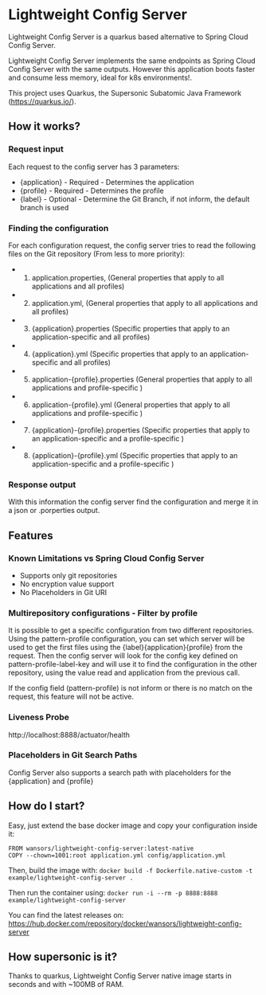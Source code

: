 # Lightweight Config Server

Lightweight Config Server is a quarkus based alternative to Spring Cloud Config Server.

Lightweight Config Server implements the same endpoints as Spring Cloud Config Server with the same outputs. However this application boots faster and consume less memory, ideal for k8s environments!.

This project uses Quarkus, the Supersonic Subatomic Java Framework (https://quarkus.io/).

## How it works?

### Request input
Each request to the config server has 3 parameters:
* {application} - Required - Determines the application
* {profile} - Required - Determines the profile
* {label} - Optional - Determine the Git Branch, if not inform, the default branch is used

### Finding the configuration

For each configuration request, the config server tries to read the following files on the Git repository (From less to more priority):

* 1) application.properties, (General properties that apply to all applications and all profiles)
* 2) application.yml, (General properties that apply to all applications and all profiles)
* 3) {application}.properties (Specific properties that apply to an  application-specific and all profiles)
* 4) {application}.yml (Specific properties that apply to an  application-specific and all profiles)
* 5) application-{profile}.properties (General properties that apply to all applications and profile-specific )
* 6) application-{profile}.yml (General properties that apply to all applications and profile-specific )
* 7) {application}-{profile}.properties (Specific properties that apply to an application-specific  and a profile-specific )
* 8) {application}-{profile}.yml (Specific properties that apply to an application-specific  and a profile-specific )

### Response output
With this information the config server find the configuration and merge it in a json or .porperties output.



## Features
### Known Limitations vs Spring Cloud Config Server
- Supports only git repositories
- No encryption value support
- No Placeholders in Git URI

### Multirepository configurations - Filter by profile
It is possible to get a specific configuration from two different repositories.
Using the pattern-profile configuration, you can set which server will be used to get the first files using the {label}{application}{profile} from the request. Then the config server will look for the config key defined on pattern-profile-label-key and will use it to find the configuration in the other repository, using the value read and application from the previous call.

If the config field (pattern-profile) is not inform or there is no match on the request, this feature will not be active.

### Liveness Probe
http://localhost:8888/actuator/health

### Placeholders in Git Search Paths
Config Server also supports a search path with placeholders for the {application} and {profile}

## How do I start?
Easy, just extend the base docker image and copy your configuration inside it:

```Docker
FROM wansors/lightweight-config-server:latest-native
COPY --chown=1001:root application.yml config/application.yml
```

Then, build the image with: `docker build -f Dockerfile.native-custom -t example/lightweight-config-server .`

Then run the container using: `docker run -i --rm -p 8888:8888 example/lightweight-config-server`

You can find the latest releases on: https://hub.docker.com/repository/docker/wansors/lightweight-config-server


## How supersonic is it?

Thanks to quarkus, Lightweight Config Server native image starts in seconds and with ~100MB of RAM.
